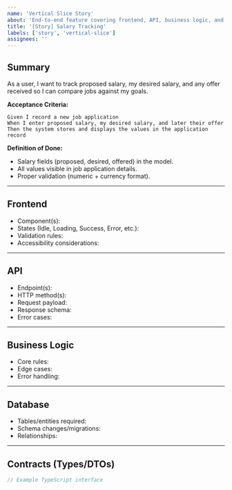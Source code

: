 ```yaml
---
name: 'Vertical Slice Story'
about: 'End-to-end feature covering frontend, API, business logic, and database'
title: '[Story] Salary Tracking'
labels: ['story', 'vertical-slice']
assignees: ''
---
```


## Summary

As a user, I want to track proposed salary, my desired salary, and any offer received so I can compare jobs against my goals.

**Acceptance Criteria:**

```gherkin
Given I record a new job application
When I enter proposed salary, my desired salary, and later their offer
Then the system stores and displays the values in the application record
```

**Definition of Done:**

- Salary fields (proposed, desired, offered) in the model.
- All values visible in job application details.
- Proper validation (numeric + currency format).

---

## Frontend

- Component(s):
- States (Idle, Loading, Success, Error, etc.):
- Validation rules:
- Accessibility considerations:

---

## API

- Endpoint(s):
- HTTP method(s):
- Request payload:
- Response schema:
- Error cases:

---

## Business Logic

- Core rules:
- Edge cases:
- Error handling:

---

## Database

- Tables/entities required:
- Schema changes/migrations:
- Relationships:

---

## Contracts (Types/DTOs)

```ts
// Example TypeScript interface
```
